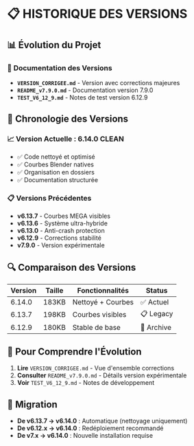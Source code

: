 # 📋 HISTORIQUE DES VERSIONS

## 📊 **Évolution du Projet**

### 📄 **Documentation des Versions**
- **`VERSION_CORRIGEE.md`** - Version avec corrections majeures
- **`README_v7.9.0.md`** - Documentation version 7.9.0
- **`TEST_V6_12_9.md`** - Notes de test version 6.12.9

## 🚀 **Chronologie des Versions**

### 📈 **Version Actuelle : 6.14.0 CLEAN**
- ✅ Code nettoyé et optimisé
- ✅ Courbes Blender natives
- ✅ Organisation en dossiers
- ✅ Documentation structurée

### 📋 **Versions Précédentes**
- **v6.13.7** - Courbes MEGA visibles
- **v6.13.6** - Système ultra-hybride
- **v6.13.0** - Anti-crash protection
- **v6.12.9** - Corrections stabilité
- **v7.9.0** - Version expérimentale

## 🔍 **Comparaison des Versions**

| Version | Taille | Fonctionnalités | Status |
|---------|--------|----------------|--------|
| 6.14.0 | 183KB | Nettoyé + Courbes | ✅ Actuel |
| 6.13.7 | 198KB | Courbes visibles | 📋 Legacy |
| 6.12.9 | 180KB | Stable de base | 📂 Archive |

## 📖 **Pour Comprendre l'Évolution**

1. **Lire** `VERSION_CORRIGEE.md` - Vue d'ensemble corrections
2. **Consulter** `README_v7.9.0.md` - Détails version expérimentale
3. **Voir** `TEST_V6_12_9.md` - Notes de développement

## 🎯 **Migration**

- **De v6.13.7 → v6.14.0** : Automatique (nettoyage uniquement)
- **De v6.12.x → v6.14.0** : Redéploiement recommandé
- **De v7.x → v6.14.0** : Nouvelle installation requise
